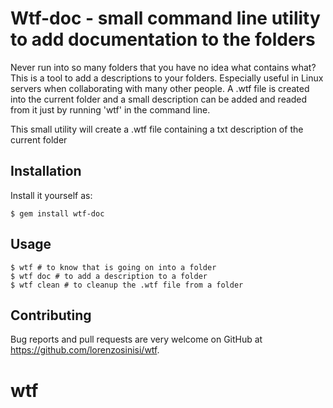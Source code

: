 # Wtf-doc - small command line utility to add documentation to the folders

Never run into so many folders that you have no idea what contains what? This is a tool to add a descriptions to your folders. 
Especially useful in Linux servers when collaborating with many other people. A .wtf file is created into the current folder and a small description can be added and readed from it just by running 'wtf' in the command line.

This small utility will create a .wtf file containing a txt description of the current folder


## Installation

Install it yourself as:

    $ gem install wtf-doc

## Usage

    $ wtf # to know that is going on into a folder
    $ wtf doc # to add a description to a folder
    $ wtf clean # to cleanup the .wtf file from a folder


## Contributing

Bug reports and pull requests are very welcome on GitHub at https://github.com/lorenzosinisi/wtf.

# wtf
